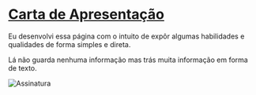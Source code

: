 # [Carta de Apresentação](https://pablo-kennediy.github.io/sinopse/)

Eu desenvolvi essa página com o intuito de expôr algumas habilidades e qualidades de forma simples e direta.

Lá não guarda nenhuma informação mas trás muita informação em forma de texto.

![Assinatura](https://user-images.githubusercontent.com/98966014/202895623-10e47c34-a8cb-4204-84ff-da275d64760d.png)
